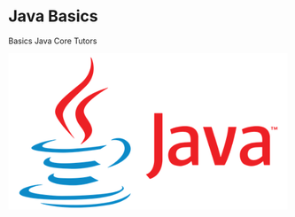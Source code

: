 # Java Basics

Basics Java Core Tutors

![img](https://github.com/vrudkovsky/java_basics/blob/master/java.jpg)